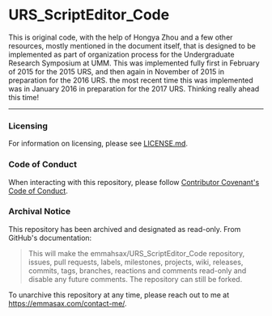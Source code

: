 # URS_ScriptEditor_Code

This is original code, with the help of Hongya Zhou and a few other resources, mostly mentioned in the document itself, that is designed to be implemented as part of organization process for the Undergraduate Research Symposium at UMM. This was implemented fully first in February of 2015 for the 2015 URS, and then again in November of 2015 in preparation for the 2016 URS. the most recent time this was implemented was in January 2016 in preparation for the 2017 URS. Thinking really ahead this time!

---

### Licensing

For information on licensing, please see [LICENSE.md](https://github.com/emmahsax/URS_ScriptEditor_Code/blob/main/LICENSE.md).

### Code of Conduct

When interacting with this repository, please follow [Contributor Covenant's Code of Conduct](https://contributor-covenant.org).

### Archival Notice

This repository has been archived and designated as read-only. From GitHub's documentation:

> This will make the emmahsax/URS_ScriptEditor_Code repository, issues, pull requests, labels, milestones, projects, wiki, releases, commits, tags, branches, reactions and comments read-only and disable any future comments. The repository can still be forked.

To unarchive this repository at any time, please reach out to me at https://emmasax.com/contact-me/.
